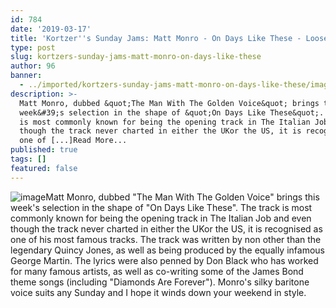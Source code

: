 ```yaml
---
id: 784
date: '2019-03-17'
title: 'Kortzer''s Sunday Jams: Matt Monro - On Days Like These - Loose Lips'
type: post
slug: kortzers-sunday-jams-matt-monro-on-days-like-these
author: 96
banner:
  - ../imported/kortzers-sunday-jams-matt-monro-on-days-like-these/image784.jpeg
description: >-
  Matt Monro, dubbed &quot;The Man With The Golden Voice&quot; brings this
  week&#39;s selection in the shape of &quot;On Days Like These&quot;. The track
  is most commonly known for being the opening track in The Italian Job and even
  though the track never charted in either the UKor the US, it is recognised as
  one of [...]Read More...
published: true
tags: []
featured: false
---
```

![image](../../imported/kortzers-sunday-jams-matt-monro-on-days-like-these/image784.jpeg)Matt Monro, dubbed "The Man With The Golden Voice" brings this week's selection in the shape of "On Days Like These". The track is most commonly known for being the opening track in The Italian Job and even though the track never charted in either the UKor the US, it is recognised as one of his most famous tracks. The track was written by non other than the legendary Quincy Jones, as well as being produced by the equally infamous George Martin. The lyrics were also penned by Don Black who has worked for many famous artists, as well as co-writing some of the James Bond theme songs (including "Diamonds Are Forever"). Monro's silky baritone voice suits any Sunday and I hope it winds down your weekend in style.